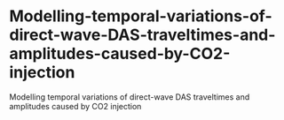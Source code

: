 # Modelling-temporal-variations-of-direct-wave-DAS-traveltimes-and-amplitudes-caused-by-CO2-injection
Modelling temporal variations of direct-wave DAS traveltimes and amplitudes caused by CO2 injection
